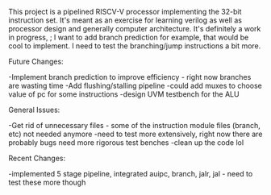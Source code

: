 This project is a pipelined RISCV-V processor implementing the 32-bit instruction set. It's meant as an exercise for learning verilog as well as processor design and generally computer architecture. It's definitely a work in progress,
; I want to add branch prediction for example, that would be cool to implement. I need to test the branching/jump instructions a bit more.




Future Changes:

-Implement branch prediction to improve efficiency - right now branches are wasting time
-Add flushing/stalling pipeline
-could add muxes to choose value of pc for some instructions
-design UVM testbench for the ALU 



General Issues:

-Get rid of unnecessary files - some of the instruction module files (branch, etc) not needed anymore
-need to test more extensively, right now there are probably bugs need more rigorous test benches
-clean up the code lol

Recent Changes:

-implemented 5 stage pipeline, integrated auipc, branch, jalr, jal - need to test these more though
